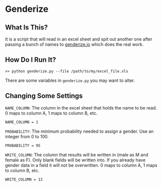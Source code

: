 Genderize
=========

What Is This?
-------------

It is a script that will read in an excel sheet and spit out another one
after passing a bunch of names to [genderize.io](http://genderize.io/) which does the real work.

How Do I Run It?
----------------

    >> python genderize.py --file /path/to/my/excel_file.xls

There are some variables in `genderize.py` you may want to alter.

Changing Some Settings
----------------------

`NAME_COLUMN`: The column in the excel sheet that holds the name to be read. 
0 maps to column A, 1 maps to column B, etc.

    NAME_COLUMN = 1

`PROBABILITY`: The minimum probability needed to assign a gender. Use an integer from 0 to 100.

    PROBABILITY = 95

`WRITE_COLUMN`: The column that results will be written in (male as M and female as F). Only blank fields will be written into. If you already have gender data in a field it will not be overwritten.
0 maps to column A, 1 maps to column B, etc.

    WRITE_COLUMN = 13

